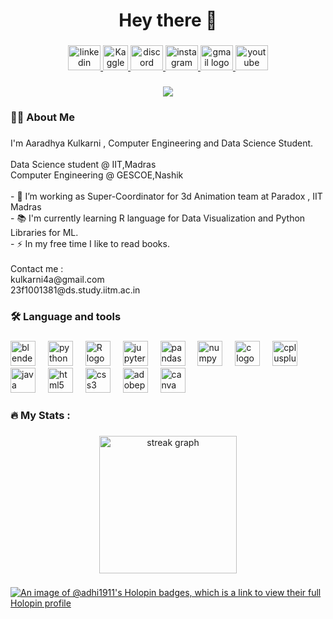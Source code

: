 
###

<h1 align="center">Hey there 👋</h1>

###

<div align="left">
</div>

###

<div align="center">
  <a href="https://www.linkedin.com/in/aaradhya-kulkarni-445074257/" target="_blank">
    <img src="https://raw.githubusercontent.com/maurodesouza/profile-readme-generator/master/src/assets/icons/social/linkedin/default.svg" width="52" height="40" alt="linkedin logo"  />
  </a>
  <a href="https://www.kaggle.com/aaradhyakulkarni">
    <img src="https://cdn4.iconfinder.com/data/icons/logos-and-brands/512/189_Kaggle_logo_logos-512.png" height="40" alt="Kaggle Profile">
  </a>
  <a href="https://discord.com/users/aaradhya3292" target="_blank">
    <img src="https://raw.githubusercontent.com/maurodesouza/profile-readme-generator/master/src/assets/icons/social/discord/default.svg" width="52" height="40" alt="discord logo"  />
  </a>
    <a href="https://www.instagram.com/akart_0/" target="_blank">
    <img src="https://raw.githubusercontent.com/maurodesouza/profile-readme-generator/master/src/assets/icons/social/instagram/default.svg" width="52" height="40" alt="instagram logo"  />
  </a>
  <a href="kulkarni4a@gmail.com" target="_blank">
    <img src="https://raw.githubusercontent.com/maurodesouza/profile-readme-generator/master/src/assets/icons/social/gmail/default.svg" width="52" height="40" alt="gmail logo"  />
  </a>
  <a href="https://www.youtube.com/@blenfied9697" target="_blank">
    <img src="https://raw.githubusercontent.com/maurodesouza/profile-readme-generator/master/src/assets/icons/social/youtube/default.svg" width="52" height="40" alt="youtube logo"  />
  </a>
</div>

###

<div align="center">
  <img src="https://visitor-badge.laobi.icu/badge?page_id=adhi1911.adhi1911&"  />
</div>

###

<h3 align="left">👩‍💻  About Me</h3>

###

<p align="left">I'm Aaradhya Kulkarni , Computer Engineering and Data Science Student.<br><br>Data Science student @ IIT,Madras<br>Computer Engineering @ GESCOE,Nashik<br><br>- 🔭 I’m working as Super-Coordinator for 3d Animation team at Paradox , IIT Madras<br>- 📚 I'm currently learning R language for Data Visualization and Python Libraries for ML.<br>- ⚡ In my free time I like to read books.<br><br>Contact me : <br>kulkarni4a@gmail.com<br>23f1001381@ds.study.iitm.ac.in</p>

###

<h3 align="left">🛠 Language and tools</h3>

###

<div align="left">
  
  <img src="https://cdn.jsdelivr.net/gh/devicons/devicon/icons/blender/blender-original.svg" height="40" alt="blender logo"  />
  <img width="12" />
  <img src="https://cdn.jsdelivr.net/gh/devicons/devicon/icons/python/python-original.svg" height="40" alt="python logo"  />
  <img width="12" />
  <img src ="https://upload.wikimedia.org/wikipedia/commons/thumb/1/1b/R_logo.svg/2560px-R_logo.svg.png" height="40" alt="R logo"  />
  <img width="12" />
  <img src="https://cdn.jsdelivr.net/gh/devicons/devicon/icons/jupyter/jupyter-original.svg" height="40" alt="jupyter logo"  />
  <img width="12" />
  <img src="https://cdn.jsdelivr.net/gh/devicons/devicon/icons/pandas/pandas-original.svg" height="40" alt="pandas logo"  />
  <img width="12" />
  <img src="https://cdn.jsdelivr.net/gh/devicons/devicon/icons/numpy/numpy-original.svg" height="40" alt="numpy logo"  />
  <img width="12" />
  <img src="https://cdn.jsdelivr.net/gh/devicons/devicon/icons/c/c-original.svg" height="40" alt="c logo"  />
  <img width="12" />
  <img src="https://cdn.jsdelivr.net/gh/devicons/devicon/icons/cplusplus/cplusplus-original.svg" height="40" alt="cplusplus logo"  />
  <img width="12" />
  <img src="https://cdn.jsdelivr.net/gh/devicons/devicon/icons/java/java-original.svg" height="40" alt="java logo"  />
  <img width="12" />
  <img src="https://cdn.jsdelivr.net/gh/devicons/devicon/icons/html5/html5-original.svg" height="40" alt="html5 logo"  />
  <img width="12" />
  <img src="https://cdn.jsdelivr.net/gh/devicons/devicon/icons/css3/css3-original.svg" height="40" alt="css3 logo"  />
  <img width="12" />
  <img src="https://skillicons.dev/icons?i=ps" height="40" alt="adobephotoshop logo"  />
  <img width="12" />
  <img src="https://cdn.simpleicons.org/canva/00C4CC" height="40" alt="canva logo"  />
</div>


###

<h3 align="left">🔥   My Stats :</h3>

###

<div align="center">
  <img src="https://streak-stats.demolab.com?user=adhi1911&locale=en&mode=daily&theme=dark&hide_border=false&border_radius=5&order=3" height="220" alt="streak graph"  />
</div>

###

[![An image of @adhi1911's Holopin badges, which is a link to view their full Holopin profile](https://holopin.me/adhi1911)](https://holopin.io/@adhi1911)
